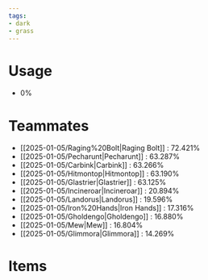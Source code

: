 ```yaml
---
tags:
- dark
- grass
---
```

# Usage
- 0%
# Teammates
- [[2025-01-05/Raging%20Bolt|Raging Bolt]] : 72.421%
- [[2025-01-05/Pecharunt|Pecharunt]] : 63.287%
- [[2025-01-05/Carbink|Carbink]] : 63.266%
- [[2025-01-05/Hitmontop|Hitmontop]] : 63.190%
- [[2025-01-05/Glastrier|Glastrier]] : 63.125%
- [[2025-01-05/Incineroar|Incineroar]] : 20.894%
- [[2025-01-05/Landorus|Landorus]] : 19.596%
- [[2025-01-05/Iron%20Hands|Iron Hands]] : 17.316%
- [[2025-01-05/Gholdengo|Gholdengo]] : 16.880%
- [[2025-01-05/Mew|Mew]] : 16.804%
- [[2025-01-05/Glimmora|Glimmora]] : 14.269%
# Items